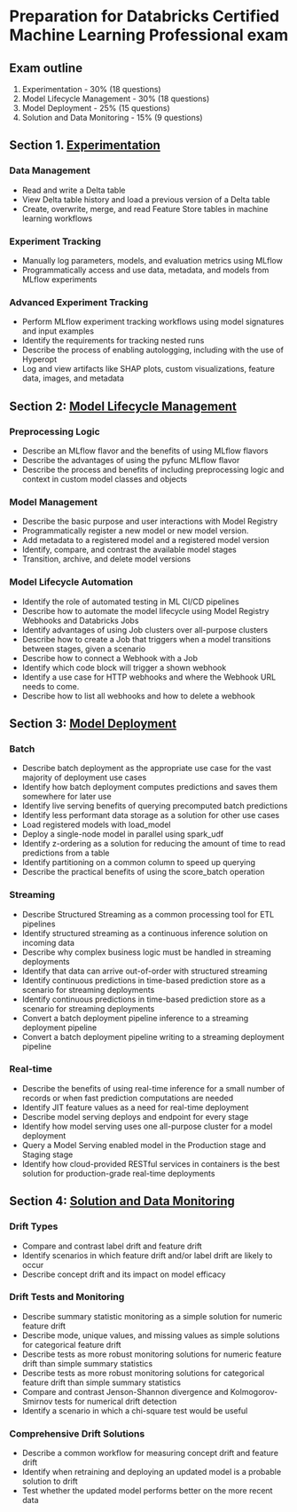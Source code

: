 # Preparation for Databricks Certified Machine Learning Professional exam

## Exam outline

1. Experimentation - 30% (18 questions)
2. Model Lifecycle Management - 30% (18 questions)
3. Model Deployment - 25% (15 questions)
4. Solution and Data Monitoring - 15% (9 questions)

## Section 1. [Experimentation](./section_1_experimentation.md)

### Data Management
- Read and write a Delta table  
- View Delta table history and load a previous version of a Delta table
- Create, overwrite, merge, and read Feature Store tables in machine learning
workflows

### Experiment Tracking
- Manually log parameters, models, and evaluation metrics using MLflow
- Programmatically access and use data, metadata, and models from MLflow
experiments

### Advanced Experiment Tracking
- Perform MLflow experiment tracking workflows using model signatures and input
examples
- Identify the requirements for tracking nested runs
- Describe the process of enabling autologging, including with the use of Hyperopt
- Log and view artifacts like SHAP plots, custom visualizations, feature data, images,
and metadata

## Section 2: [Model Lifecycle Management](./section_2_model_lifecycle_management.md)

### Preprocessing Logic
- Describe an MLflow flavor and the benefits of using MLflow flavors
- Describe the advantages of using the pyfunc MLflow flavor
- Describe the process and benefits of including preprocessing logic and context in
custom model classes and objects

### Model Management
- Describe the basic purpose and user interactions with Model Registry
- Programmatically register a new model or new model version.
- Add metadata to a registered model and a registered model version
- Identify, compare, and contrast the available model stages
- Transition, archive, and delete model versions

### Model Lifecycle Automation
- Identify the role of automated testing in ML CI/CD pipelines
- Describe how to automate the model lifecycle using Model Registry Webhooks and
Databricks Jobs
- Identify advantages of using Job clusters over all-purpose clusters
- Describe how to create a Job that triggers when a model transitions between stages,
given a scenario
- Describe how to connect a Webhook with a Job
- Identify which code block will trigger a shown webhook
- Identify a use case for HTTP webhooks and where the Webhook URL needs to come.
- Describe how to list all webhooks and how to delete a webhook

## Section 3: [Model Deployment](./section_3_model_deployment.md)

### Batch
- Describe batch deployment as the appropriate use case for the vast majority of
deployment use cases
- Identify how batch deployment computes predictions and saves them somewhere
for later use
- Identify live serving benefits of querying precomputed batch predictions
- Identify less performant data storage as a solution for other use cases
- Load registered models with load_model
- Deploy a single-node model in parallel using spark_udf
- Identify z-ordering as a solution for reducing the amount of time to read predictions
from a table
- Identify partitioning on a common column to speed up querying
- Describe the practical benefits of using the score_batch operation

### Streaming
- Describe Structured Streaming as a common processing tool for ETL pipelines
- Identify structured streaming as a continuous inference solution on incoming data
- Describe why complex business logic must be handled in streaming deployments
- Identify that data can arrive out-of-order with structured streaming
- Identify continuous predictions in time-based prediction store as a scenario for
streaming deployments
- Identify continuous predictions in time-based prediction store as a scenario for
streaming deployments
- Convert a batch deployment pipeline inference to a streaming deployment pipeline
- Convert a batch deployment pipeline writing to a streaming deployment pipeline

### Real-time
- Describe the benefits of using real-time inference for a small number of records or
when fast prediction computations are needed
- Identify JIT feature values as a need for real-time deployment
- Describe model serving deploys and endpoint for every stage
- Identify how model serving uses one all-purpose cluster for a model deployment
- Query a Model Serving enabled model in the Production stage and Staging stage
- Identify how cloud-provided RESTful services in containers is the best solution for
production-grade real-time deployments

## Section 4: [Solution and Data Monitoring](./section_4_solution_and_data_monitoring.md)

### Drift Types
- Compare and contrast label drift and feature drift
- Identify scenarios in which feature drift and/or label drift are likely to occur
- Describe concept drift and its impact on model efficacy

### Drift Tests and Monitoring
- Describe summary statistic monitoring as a simple solution for numeric feature drift
- Describe mode, unique values, and missing values as simple solutions for categorical
feature drift
- Describe tests as more robust monitoring solutions for numeric feature drift than
simple summary statistics
- Describe tests as more robust monitoring solutions for categorical feature drift than
simple summary statistics
- Compare and contrast Jenson-Shannon divergence and Kolmogorov-Smirnov tests
for numerical drift detection
- Identify a scenario in which a chi-square test would be useful

### Comprehensive Drift Solutions
- Describe a common workflow for measuring concept drift and feature drift
- Identify when retraining and deploying an updated model is a probable solution to
drift
- Test whether the updated model performs better on the more recent data
